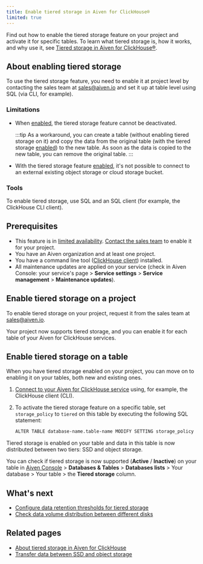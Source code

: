 ```yaml
---
title: Enable tiered storage in Aiven for ClickHouse®
limited: true
---
```


Find out how to enable the tiered storage feature on your project and activate it for specific tables. To learn what tiered storage is, how it works, and why use it, see [Tiered storage in Aiven for ClickHouse®](/docs/products/clickhouse/concepts/clickhouse-tiered-storage).

## About enabling tiered storage

To use the tiered storage feature, you need to enable it at project
level by contacting the sales team at [sales@aiven.io](mailto:sales@aiven.io) and set it up at
table level using SQL (via CLI, for example).

### Limitations

-   When
    [enabled](/docs/products/clickhouse/howto/enable-tiered-storage), the tiered storage feature cannot be deactivated.

    :::tip
    As a workaround, you can create a table (without enabling tiered
    storage on it) and copy the data from the original table (with the
    tiered storage
    [enabled](/docs/products/clickhouse/howto/enable-tiered-storage)) to the new table. As soon as the data is copied to the
    new table, you can remove the original table.
    :::

-   With the tiered storage feature
    [enabled](/docs/products/clickhouse/howto/enable-tiered-storage), it's not possible to connect to an external existing
    object storage or cloud storage bucket.

### Tools

To enable tiered storage, use SQL and an SQL client (for example, the
ClickHouse CLI client).

## Prerequisites

-   This feature is in [limited availability](/docs/platform/concepts/beta_services).
    [Contact the sales team](mailto:sales@aiven.io) to enable it for your project.
-   You have an Aiven organization and at least one project.
-   You have a command line tool
    ([ClickHouse client](/docs/products/clickhouse/howto/connect-with-clickhouse-cli)) installed.
-   All maintenance updates are applied on your service (check in Aiven
    Console: your service's page > **Service settings** > **Service
    management** > **Maintenance updates**).

## Enable tiered storage on a project

To enable tiered storage on your project, request it from the sales team
at [sales@aiven.io](mailto:sales@aiven.io).

Your project now supports tiered storage, and you can enable it for each
table of your Aiven for ClickHouse services.

## Enable tiered storage on a table

When you have tiered storage enabled on your project, you can move on to
enabling it on your tables, both new and existing ones.

1.  [Connect to your Aiven for ClickHouse service](/docs/products/clickhouse/howto/list-connect-to-service) using, for example, the ClickHouse client (CLI).

1.  To activate the tiered storage feature on a specific table, set
    `storage_policy` to `tiered` on this table by executing the
    following SQL statement:

    ```bash
    ALTER TABLE database-name.table-name MODIFY SETTING storage_policy = 'tiered'
    ```

Tiered storage is enabled on your table and data in this table is now
distributed between two tiers: SSD and object storage.

You can check if tiered storage is now supported (**Active** /
**Inactive**) on your table in [Aiven
Console](https://console.aiven.io/) > **Databases & Tables** >
**Databases lists** > Your database > Your table > the **Tiered
storage** column.

## What's next

- [Configure data retention thresholds for tiered storage](/docs/products/clickhouse/howto/configure-tiered-storage)
- [Check data volume distribution between different disks](/docs/products/clickhouse/howto/check-data-tiered-storage)

## Related pages

- [About tiered storage in Aiven for ClickHouse](/docs/products/clickhouse/concepts/clickhouse-tiered-storage)
- [Transfer data between SSD and object storage](/docs/products/clickhouse/howto/transfer-data-tiered-storage)
